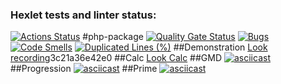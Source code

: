 ### Hexlet tests and linter status:
[![Actions Status](https://github.com/dmitryzaborev/php-project-45/actions/workflows/hexlet-check.yml/badge.svg)](https://github.com/dmitryzaborev/php-project-45/actions)
#php-package
[![Quality Gate Status](https://sonarcloud.io/api/project_badges/measure?project=dmitryzaborev_php-project-45&metric=alert_status)](https://sonarcloud.io/summary/new_code?id=dmitryzaborev_php-project-45)
[![Bugs](https://sonarcloud.io/api/project_badges/measure?project=dmitryzaborev_php-project-45&metric=bugs)](https://sonarcloud.io/summary/new_code?id=dmitryzaborev_php-project-45)
[![Code Smells](https://sonarcloud.io/api/project_badges/measure?project=dmitryzaborev_php-project-45&metric=code_smells)](https://sonarcloud.io/summary/new_code?id=dmitryzaborev_php-project-45)
[![Duplicated Lines (%)](https://sonarcloud.io/api/project_badges/measure?project=dmitryzaborev_php-project-45&metric=duplicated_lines_density)](https://sonarcloud.io/summary/new_code?id=dmitryzaborev_php-project-45)
##Demonstration
[Look recording](https://asciinema.org/connect/b20477a6-2540-4b23-ba15-3c21a36e42e0)3c21a36e42e0
##Calc
[Look Calc](https://asciinema.org/connect/b20477a6-2540-4b23-ba15-3c21a36e42e0)
##GMD
[![asciicast](https://asciinema.org/a/4qDXzIQH8G5fVvOFToF18BFCX.svg)](https://asciinema.org/a/4qDXzIQH8G5fVvOFToF18BFCX)
##Progression
[![asciicast](https://asciinema.org/a/yCcj0uj7iVVPB1xc0Q7OUuKE6.svg)](https://asciinema.org/a/yCcj0uj7iVVPB1xc0Q7OUuKE6)
##Prime
[![asciicast](https://asciinema.org/a/KQLCLVvVr8yGPMmpleT9fRUHP.svg)](https://asciinema.org/a/KQLCLVvVr8yGPMmpleT9fRUHP)
